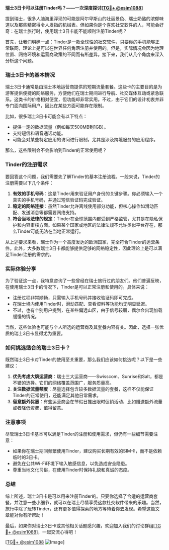 **瑞士3日卡可以注册Tinder吗？——一次深度探讨[[TG💪+ @esim1088](https://t.me/s/esim1088)]**

提到瑞士，很多人脑海里浮现的可能是阿尔卑斯山的壮丽景色、瑞士奶酪的浓郁味道以及那些精密得令人发指的机械表。但如果你是个喜欢社交软件的人，可能会好奇：在瑞士旅行时，使用瑞士3日卡能不能顺利注册Tinder呢？

首先，让我们明确一点：Tinder是一款全球性的社交软件，只要你的手机能够正常联网，理论上是可以在世界任何角落注册并使用的。但是，实际情况会因为地理位置、网络环境和运营商政策的不同而有所差异。接下来，我们从几个角度来深入分析这个问题。

### **瑞士3日卡的基本情况**
瑞士3日卡通常是由瑞士本地运营商提供的短期流量套餐。这些卡的主要目的是为游客提供便捷的网络服务，方便他们在瑞士期间进行导航、社交媒体互动或紧急联系。这类卡的价格相对便宜，但功能却非常实用。不过，由于它们的设计初衷并非专门面向国际用户，因此在某些方面可能存在限制。

比如，很多瑞士3日卡可能会有以下特点：
- 提供一定的数据流量（例如每天500MB到1GB）。
- 支持短信和语音通话功能。
- 可能会对某些特定应用的访问进行限制，尤其是涉及跨境服务的应用程序。

那么，这些限制会不会影响到Tinder的正常使用呢？

### **Tinder的注册需求**
要回答这个问题，我们需要先了解Tinder的基本注册流程。一般来说，Tinder的注册需要以下几个条件：
1. **有效的手机号码**：这是Tinder用来验证用户身份的关键步骤。你必须输入一个真实的手机号码，并通过短信验证码完成验证。
2. **稳定的网络连接**：虽然Tinder允许离线使用部分功能，但核心操作如滑动匹配、发送消息等都需要网络支持。
3. **符合当地法律的规定**：Tinder在全球范围内都受到严格监管，尤其是在隐私保护和内容审核方面。如果某个国家或地区的法律法规不允许类似平台存在，那么Tinder可能无法在当地正常运行。

从上述要求来看，瑞士作为一个高度发达的欧洲国家，完全符合Tinder的运营条件。此外，大多数瑞士3日卡都能够提供足够的网络稳定性，因此理论上是可以满足Tinder注册的需求的。

### **实际体验分享**
为了验证这一点，我特意咨询了一些曾经在瑞士旅行过的朋友们。他们普遍反映，在使用瑞士3日卡的情况下，Tinder是可以正常注册和使用的。具体来说：
- 注册过程非常顺畅，只需输入手机号码并接收验证码即可完成。
- 在瑞士境内使用Tinder时，滑动匹配、查看资料等功能均无明显延迟。
- 不过，也有个别用户提到，在某些偏远山区，由于信号较弱，偶尔会出现加载缓慢的情况。

当然，这些体验也可能与个人所选的运营商及其套餐内容有关。因此，选择一张优质的瑞士3日卡显得尤为重要。

### **如何挑选适合的瑞士3日卡？**
既然瑞士3日卡对Tinder的使用至关重要，那么我们应该如何挑选呢？以下是一些建议：
1. **优先考虑大牌运营商**：瑞士三大运营商——Swisscom、Sunrise和Salt，都是不错的选择。它们的网络覆盖范围广，服务质量高。
2. **关注数据流量额度**：尽量选择包含较多数据流量的套餐，这样不仅能保证Tinder的正常使用，还能满足其他日常需求。
3. **留意额外优惠**：有些运营商会在节假日推出限时促销活动，比如赠送额外流量或者降低资费，值得留意。

### **注意事项**
尽管瑞士3日卡基本可以满足Tinder的注册和使用需求，但仍有一些细节需要注意：
- 如果你在瑞士期间频繁使用Tinder，建议购买长期有效的SIM卡，而不是依赖临时的3日卡。
- 避免在公共Wi-Fi环境下输入敏感信息，以免造成安全隐患。
- 尊重当地文化习俗，在使用Tinder时保持礼貌和真诚的态度。

### **总结**
综上所述，瑞士3日卡是可以用来注册Tinder的。只要你选择了合适的运营商套餐，并注意一些小细节，就可以在瑞士尽情享受这款社交软件带来的乐趣。当然，旅行中除了玩转Tinder，还有更多值得探索的地方等待着你去发现。希望这篇文章能对你有所帮助！

最后，如果你对瑞士3日卡或其他相关话题感兴趣，欢迎加入我们的讨论群组[[TG💪+ @esim1088](https://t.me/s/esim1088)]，一起交流心得吧！

[[TG💪+ @esim1088](https://t.me/s/esim1088) ![Image](https://i.postimg.cc/4NQfJmqS/Snipaste-2025-05-13-00-14-12.png)]